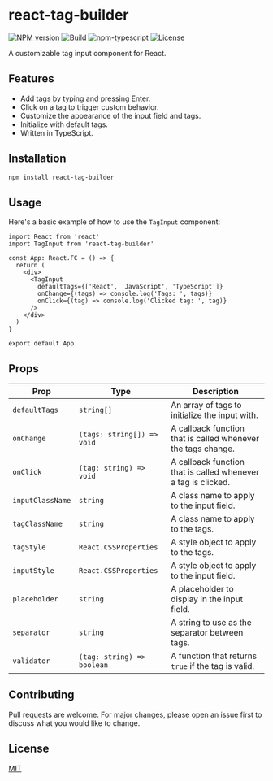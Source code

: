 # react-tag-builder

[![NPM version][npm-image]][npm-url]
[![Build][github-build]][github-build-url]
![npm-typescript]
[![License][github-license]][github-license-url]

A customizable tag input component for React.

## Features

- Add tags by typing and pressing Enter.
- Click on a tag to trigger custom behavior.
- Customize the appearance of the input field and tags.
- Initialize with default tags.
- Written in TypeScript.

## Installation

```bash
npm install react-tag-builder
```

## Usage

Here's a basic example of how to use the `TagInput` component:

```tsx
import React from 'react'
import TagInput from 'react-tag-builder'

const App: React.FC = () => {
  return (
    <div>
      <TagInput
        defaultTags={['React', 'JavaScript', 'TypeScript']}
        onChange={(tags) => console.log('Tags: ', tags)}
        onClick={(tag) => console.log('Clicked tag: ', tag)}
      />
    </div>
  )
}

export default App
```

## Props

| Prop             | Type                       | Description                                                   |
| ---------------- | -------------------------- | ------------------------------------------------------------- |
| `defaultTags`    | `string[]`                 | An array of tags to initialize the input with.                |
| `onChange`       | `(tags: string[]) => void` | A callback function that is called whenever the tags change.  |
| `onClick`        | `(tag: string) => void`    | A callback function that is called whenever a tag is clicked. |
| `inputClassName` | `string`                   | A class name to apply to the input field.                     |
| `tagClassName`   | `string`                   | A class name to apply to the tags.                            |
| `tagStyle`       | `React.CSSProperties`      | A style object to apply to the tags.                          |
| `inputStyle`     | `React.CSSProperties`      | A style object to apply to the input field.                   |
| `placeholder`    | `string`                   | A placeholder to display in the input field.                  |
| `separator`      | `string`                   | A string to use as the separator between tags.                |
| `validator`      | `(tag: string) => boolean` | A function that returns `true` if the tag is valid.           |

## Contributing

Pull requests are welcome. For major changes, please open an issue first to discuss what you would like to change.

## License

[MIT](https://choosealicense.com/licenses/mit/)

[npm-url]: https://www.npmjs.com/package/my-react-typescript-package
[npm-image]: https://img.shields.io/npm/v/my-react-typescript-package
[github-license]: https://img.shields.io/github/license/gapon2401/my-react-typescript-package
[github-license-url]: https://github.com/gapon2401/my-react-typescript-package/blob/master/LICENSE
[github-build]: https://github.com/gapon2401/my-react-typescript-package/actions/workflows/publish.yml/badge.svg
[github-build-url]: https://github.com/gapon2401/my-react-typescript-package/actions/workflows/publish.yml
[npm-typescript]: https://img.shields.io/npm/types/my-react-typescript-package
